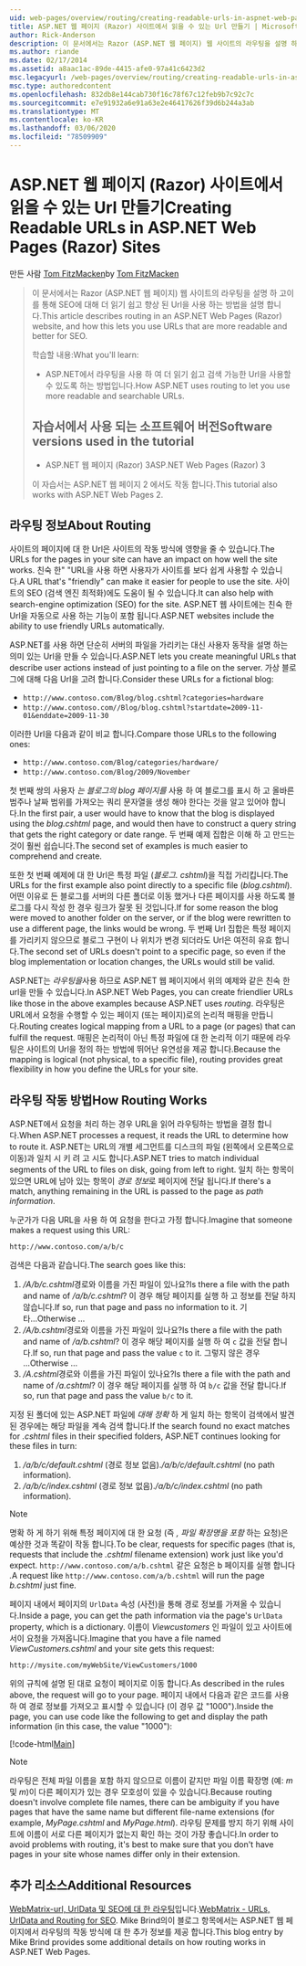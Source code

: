 ```yaml
---
uid: web-pages/overview/routing/creating-readable-urls-in-aspnet-web-pages-sites
title: ASP.NET 웹 페이지 (Razor) 사이트에서 읽을 수 있는 Url 만들기 | Microsoft Docs
author: Rick-Anderson
description: 이 문서에서는 Razor (ASP.NET 웹 페이지) 웹 사이트의 라우팅을 설명 하 고이를 통해 SEO에 대해 더 읽기 쉽고 향상 된 Url을 사용 하는 방법을 설명 합니다. 수행할 작업 ...
ms.author: riande
ms.date: 02/17/2014
ms.assetid: a8aac1ac-89de-4415-afe0-97a41c6423d2
msc.legacyurl: /web-pages/overview/routing/creating-readable-urls-in-aspnet-web-pages-sites
msc.type: authoredcontent
ms.openlocfilehash: 832db8e144cab730f16c78f67c12feb9b7c92c7c
ms.sourcegitcommit: e7e91932a6e91a63e2e46417626f39d6b244a3ab
ms.translationtype: MT
ms.contentlocale: ko-KR
ms.lasthandoff: 03/06/2020
ms.locfileid: "78509909"
---
```

# <a name="creating-readable-urls-in-aspnet-web-pages-razor-sites"></a><span data-ttu-id="42bb7-104">ASP.NET 웹 페이지 (Razor) 사이트에서 읽을 수 있는 Url 만들기</span><span class="sxs-lookup"><span data-stu-id="42bb7-104">Creating Readable URLs in ASP.NET Web Pages (Razor) Sites</span></span>

<span data-ttu-id="42bb7-105">만든 사람 [Tom FitzMacken](https://github.com/tfitzmac)</span><span class="sxs-lookup"><span data-stu-id="42bb7-105">by [Tom FitzMacken](https://github.com/tfitzmac)</span></span>

> <span data-ttu-id="42bb7-106">이 문서에서는 Razor (ASP.NET 웹 페이지) 웹 사이트의 라우팅을 설명 하 고이를 통해 SEO에 대해 더 읽기 쉽고 향상 된 Url을 사용 하는 방법을 설명 합니다.</span><span class="sxs-lookup"><span data-stu-id="42bb7-106">This article describes routing in an ASP.NET Web Pages (Razor) website, and how this lets you use URLs that are more readable and better for SEO.</span></span>
> 
> <span data-ttu-id="42bb7-107">학습할 내용:</span><span class="sxs-lookup"><span data-stu-id="42bb7-107">What you'll learn:</span></span>
> 
> - <span data-ttu-id="42bb7-108">ASP.NET에서 라우팅을 사용 하 여 더 읽기 쉽고 검색 가능한 Url을 사용할 수 있도록 하는 방법입니다.</span><span class="sxs-lookup"><span data-stu-id="42bb7-108">How ASP.NET uses routing to let you use more readable and searchable URLs.</span></span>
>   
> 
> ## <a name="software-versions-used-in-the-tutorial"></a><span data-ttu-id="42bb7-109">자습서에서 사용 되는 소프트웨어 버전</span><span class="sxs-lookup"><span data-stu-id="42bb7-109">Software versions used in the tutorial</span></span>
> 
> 
> - <span data-ttu-id="42bb7-110">ASP.NET 웹 페이지 (Razor) 3</span><span class="sxs-lookup"><span data-stu-id="42bb7-110">ASP.NET Web Pages (Razor) 3</span></span>
>   
> 
> <span data-ttu-id="42bb7-111">이 자습서는 ASP.NET 웹 페이지 2 에서도 작동 합니다.</span><span class="sxs-lookup"><span data-stu-id="42bb7-111">This tutorial also works with ASP.NET Web Pages 2.</span></span>

## <a name="about-routing"></a><span data-ttu-id="42bb7-112">라우팅 정보</span><span class="sxs-lookup"><span data-stu-id="42bb7-112">About Routing</span></span>

<span data-ttu-id="42bb7-113">사이트의 페이지에 대 한 Url은 사이트의 작동 방식에 영향을 줄 수 있습니다.</span><span class="sxs-lookup"><span data-stu-id="42bb7-113">The URLs for the pages in your site can have an impact on how well the site works.</span></span> <span data-ttu-id="42bb7-114">친숙 한&quot; &quot;URL을 사용 하면 사용자가 사이트를 보다 쉽게 사용할 수 있습니다.</span><span class="sxs-lookup"><span data-stu-id="42bb7-114">A URL that's &quot;friendly&quot; can make it easier for people to use the site.</span></span> <span data-ttu-id="42bb7-115">사이트의 SEO (검색 엔진 최적화)에도 도움이 될 수 있습니다.</span><span class="sxs-lookup"><span data-stu-id="42bb7-115">It can also help with search-engine optimization (SEO) for the site.</span></span> <span data-ttu-id="42bb7-116">ASP.NET 웹 사이트에는 친숙 한 Url을 자동으로 사용 하는 기능이 포함 됩니다.</span><span class="sxs-lookup"><span data-stu-id="42bb7-116">ASP.NET websites include the ability to use friendly URLs automatically.</span></span>

<span data-ttu-id="42bb7-117">ASP.NET를 사용 하면 단순히 서버의 파일을 가리키는 대신 사용자 동작을 설명 하는 의미 있는 Url을 만들 수 있습니다.</span><span class="sxs-lookup"><span data-stu-id="42bb7-117">ASP.NET lets you create meaningful URLs that describe user actions instead of just pointing to a file on the server.</span></span> <span data-ttu-id="42bb7-118">가상 블로그에 대해 다음 Url을 고려 합니다.</span><span class="sxs-lookup"><span data-stu-id="42bb7-118">Consider these URLs for a fictional blog:</span></span>

- `http://www.contoso.com/Blog/blog.cshtml?categories=hardware`
- `http://www.contoso.com//Blog/blog.cshtml?startdate=2009-11-01&enddate=2009-11-30`

<span data-ttu-id="42bb7-119">이러한 Url을 다음과 같이 비교 합니다.</span><span class="sxs-lookup"><span data-stu-id="42bb7-119">Compare those URLs to the following ones:</span></span>

- `http://www.contoso.com/Blog/categories/hardware/`
- `http://www.contoso.com/Blog/2009/November`

<span data-ttu-id="42bb7-120">첫 번째 쌍의 사용자 *는 블로그의 blog 페이지를* 사용 하 여 블로그를 표시 하 고 올바른 범주나 날짜 범위를 가져오는 쿼리 문자열을 생성 해야 한다는 것을 알고 있어야 합니다.</span><span class="sxs-lookup"><span data-stu-id="42bb7-120">In the first pair, a user would have to know that the blog is displayed using the *blog.cshtml* page, and would then have to construct a query string that gets the right category or date range.</span></span> <span data-ttu-id="42bb7-121">두 번째 예제 집합은 이해 하 고 만드는 것이 훨씬 쉽습니다.</span><span class="sxs-lookup"><span data-stu-id="42bb7-121">The second set of examples is much easier to comprehend and create.</span></span>

<span data-ttu-id="42bb7-122">또한 첫 번째 예제에 대 한 Url은 특정 파일 (*블로그. cshtml*)을 직접 가리킵니다.</span><span class="sxs-lookup"><span data-stu-id="42bb7-122">The URLs for the first example also point directly to a specific file (*blog.cshtml*).</span></span> <span data-ttu-id="42bb7-123">어떤 이유로 든 블로그를 서버의 다른 폴더로 이동 했거나 다른 페이지를 사용 하도록 블로그를 다시 작성 한 경우 링크가 잘못 된 것입니다.</span><span class="sxs-lookup"><span data-stu-id="42bb7-123">If for some reason the blog were moved to another folder on the server, or if the blog were rewritten to use a different page, the links would be wrong.</span></span> <span data-ttu-id="42bb7-124">두 번째 Url 집합은 특정 페이지를 가리키지 않으므로 블로그 구현이 나 위치가 변경 되더라도 Url은 여전히 유효 합니다.</span><span class="sxs-lookup"><span data-stu-id="42bb7-124">The second set of URLs doesn't point to a specific page, so even if the blog implementation or location changes, the URLs would still be valid.</span></span>

<span data-ttu-id="42bb7-125">ASP.NET는 *라우팅을*사용 하므로 ASP.NET 웹 페이지에서 위의 예제와 같은 친숙 한 url을 만들 수 있습니다.</span><span class="sxs-lookup"><span data-stu-id="42bb7-125">In ASP.NET Web Pages, you can create friendlier URLs like those in the above examples because ASP.NET uses *routing*.</span></span> <span data-ttu-id="42bb7-126">라우팅은 URL에서 요청을 수행할 수 있는 페이지 (또는 페이지)로의 논리적 매핑을 만듭니다.</span><span class="sxs-lookup"><span data-stu-id="42bb7-126">Routing creates logical mapping from a URL to a page (or pages) that can fulfill the request.</span></span> <span data-ttu-id="42bb7-127">매핑은 논리적이 아닌 특정 파일에 대 한 논리적 이기 때문에 라우팅은 사이트의 Url을 정의 하는 방법에 뛰어난 유연성을 제공 합니다.</span><span class="sxs-lookup"><span data-stu-id="42bb7-127">Because the mapping is logical (not physical, to a specific file), routing provides great flexibility in how you define the URLs for your site.</span></span>

## <a name="how-routing-works"></a><span data-ttu-id="42bb7-128">라우팅 작동 방법</span><span class="sxs-lookup"><span data-stu-id="42bb7-128">How Routing Works</span></span>

<span data-ttu-id="42bb7-129">ASP.NET에서 요청을 처리 하는 경우 URL을 읽어 라우팅하는 방법을 결정 합니다.</span><span class="sxs-lookup"><span data-stu-id="42bb7-129">When ASP.NET processes a request, it reads the URL to determine how to route it.</span></span> <span data-ttu-id="42bb7-130">ASP.NET는 URL의 개별 세그먼트를 디스크의 파일 (왼쪽에서 오른쪽으로 이동)과 일치 시 키 려 고 시도 합니다.</span><span class="sxs-lookup"><span data-stu-id="42bb7-130">ASP.NET tries to match individual segments of the URL to files on disk, going from left to right.</span></span> <span data-ttu-id="42bb7-131">일치 하는 항목이 있으면 URL에 남아 있는 항목이 *경로 정보*로 페이지에 전달 됩니다.</span><span class="sxs-lookup"><span data-stu-id="42bb7-131">If there's a match, anything remaining in the URL is passed to the page as *path information*.</span></span>

<span data-ttu-id="42bb7-132">누군가가 다음 URL을 사용 하 여 요청을 한다고 가정 합니다.</span><span class="sxs-lookup"><span data-stu-id="42bb7-132">Imagine that someone makes a request using this URL:</span></span>

`http://www.contoso.com/a/b/c`

<span data-ttu-id="42bb7-133">검색은 다음과 같습니다.</span><span class="sxs-lookup"><span data-stu-id="42bb7-133">The search goes like this:</span></span>

1. <span data-ttu-id="42bb7-134">*/A/b/c.cshtml*경로와 이름을 가진 파일이 있나요?</span><span class="sxs-lookup"><span data-stu-id="42bb7-134">Is there a file with the path and name of */a/b/c.cshtml*?</span></span> <span data-ttu-id="42bb7-135">이 경우 해당 페이지를 실행 하 고 정보를 전달 하지 않습니다.</span><span class="sxs-lookup"><span data-stu-id="42bb7-135">If so, run that page and pass no information to it.</span></span> <span data-ttu-id="42bb7-136">기타...</span><span class="sxs-lookup"><span data-stu-id="42bb7-136">Otherwise ...</span></span>
2. <span data-ttu-id="42bb7-137">*/A/b.cshtml*경로와 이름을 가진 파일이 있나요?</span><span class="sxs-lookup"><span data-stu-id="42bb7-137">Is there a file with the path and name of */a/b.cshtml*?</span></span> <span data-ttu-id="42bb7-138">이 경우 해당 페이지를 실행 하 여 `c` 값을 전달 합니다.</span><span class="sxs-lookup"><span data-stu-id="42bb7-138">If so, run that page and pass the value `c` to it.</span></span> <span data-ttu-id="42bb7-139">그렇지 않은 경우 ...</span><span class="sxs-lookup"><span data-stu-id="42bb7-139">Otherwise …</span></span>
3. <span data-ttu-id="42bb7-140">*/A.cshtml*경로와 이름을 가진 파일이 있나요?</span><span class="sxs-lookup"><span data-stu-id="42bb7-140">Is there a file with the path and name of */a.cshtml*?</span></span> <span data-ttu-id="42bb7-141">이 경우 해당 페이지를 실행 하 여 `b/c` 값을 전달 합니다.</span><span class="sxs-lookup"><span data-stu-id="42bb7-141">If so, run that page and pass the value `b/c` to it.</span></span>

<span data-ttu-id="42bb7-142">지정 된 폴더에 있는 ASP.NET 파일에 *대해 정확* 하 게 일치 하는 항목이 검색에서 발견 된 경우에는 해당 파일을 계속 검색 합니다.</span><span class="sxs-lookup"><span data-stu-id="42bb7-142">If the search found no exact matches for *.cshtml* files in their specified folders, ASP.NET continues looking for these files in turn:</span></span>

1. <span data-ttu-id="42bb7-143">*/a/b/c/default.cshtml* (경로 정보 없음).</span><span class="sxs-lookup"><span data-stu-id="42bb7-143">*/a/b/c/default.cshtml* (no path information).</span></span>
2. <span data-ttu-id="42bb7-144">*/a/b/c/index.cshtml* (경로 정보 없음).</span><span class="sxs-lookup"><span data-stu-id="42bb7-144">*/a/b/c/index.cshtml* (no path information).</span></span>

> [!NOTE]
> <span data-ttu-id="42bb7-145">명확 하 게 하기 위해 특정 페이지에 대 한 요청 (즉 *, 파일 확장명을 포함* 하는 요청)은 예상한 것과 똑같이 작동 합니다.</span><span class="sxs-lookup"><span data-stu-id="42bb7-145">To be clear, requests for specific pages (that is, requests that include the *.cshtml* filename extension) work just like you'd expect.</span></span> <span data-ttu-id="42bb7-146">`http://www.contoso.com/a/b.cshtml` 같은 요청은 b 페이지를 실행 합니다 *.*</span><span class="sxs-lookup"><span data-stu-id="42bb7-146">A request like `http://www.contoso.com/a/b.cshtml` will run the page *b.cshtml* just fine.</span></span>

<span data-ttu-id="42bb7-147">페이지 내에서 페이지의 `UrlData` 속성 (사전)을 통해 경로 정보를 가져올 수 있습니다.</span><span class="sxs-lookup"><span data-stu-id="42bb7-147">Inside a page, you can get the path information via the page's `UrlData` property, which is a dictionary.</span></span> <span data-ttu-id="42bb7-148">이름이 *Viewcustomers* 인 파일이 있고 사이트에서이 요청을 가져옵니다.</span><span class="sxs-lookup"><span data-stu-id="42bb7-148">Imagine that you have a file named *ViewCustomers.cshtml* and your site gets this request:</span></span>

`http://mysite.com/myWebSite/ViewCustomers/1000`

<span data-ttu-id="42bb7-149">위의 규칙에 설명 된 대로 요청이 페이지로 이동 합니다.</span><span class="sxs-lookup"><span data-stu-id="42bb7-149">As described in the rules above, the request will go to your page.</span></span> <span data-ttu-id="42bb7-150">페이지 내에서 다음과 같은 코드를 사용 하 여 경로 정보를 가져오고 표시할 수 있습니다 (이 경우 값 &quot;1000&quot;).</span><span class="sxs-lookup"><span data-stu-id="42bb7-150">Inside the page, you can use code like the following to get and display the path information (in this case, the value &quot;1000&quot;):</span></span>

[!code-html[Main](creating-readable-urls-in-aspnet-web-pages-sites/samples/sample1.html)]

> [!NOTE]
> <span data-ttu-id="42bb7-151">라우팅은 전체 파일 이름을 포함 하지 않으므로 이름이 같지만 파일 이름 확장명 (예: *m* 및 *m*)이 다른 페이지가 있는 경우 모호성이 있을 수 있습니다.</span><span class="sxs-lookup"><span data-stu-id="42bb7-151">Because routing doesn't involve complete file names, there can be ambiguity if you have pages that have the same name but different file-name extensions (for example, *MyPage.cshtml* and *MyPage.html*).</span></span> <span data-ttu-id="42bb7-152">라우팅 문제를 방지 하기 위해 사이트에 이름이 서로 다른 페이지가 없는지 확인 하는 것이 가장 좋습니다.</span><span class="sxs-lookup"><span data-stu-id="42bb7-152">In order to avoid problems with routing, it's best to make sure that you don't have pages in your site whose names differ only in their extension.</span></span>

<a id="Additional_Resources"></a>
## <a name="additional-resources"></a><span data-ttu-id="42bb7-153">추가 리소스</span><span class="sxs-lookup"><span data-stu-id="42bb7-153">Additional Resources</span></span>

<span data-ttu-id="42bb7-154">[WebMatrix-url, UrlData 및 SEO에 대 한 라우팅](http://www.mikesdotnetting.com/Article/165/WebMatrix-URLs-UrlData-and-Routing-for-SEO)입니다.</span><span class="sxs-lookup"><span data-stu-id="42bb7-154">[WebMatrix - URLs, UrlData and Routing for SEO](http://www.mikesdotnetting.com/Article/165/WebMatrix-URLs-UrlData-and-Routing-for-SEO).</span></span> <span data-ttu-id="42bb7-155">Mike Brind의이 블로그 항목에서는 ASP.NET 웹 페이지에서 라우팅의 작동 방식에 대 한 추가 정보를 제공 합니다.</span><span class="sxs-lookup"><span data-stu-id="42bb7-155">This blog entry by Mike Brind provides some additional details on how routing works in ASP.NET Web Pages.</span></span>
